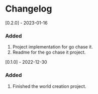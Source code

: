 
# Changelog

[0.2.0] - 2023-01-16
### Added
1. Project implementation for go chase it.
2. Readme for the go chase it project.

[0.1.0] - 2022-12-30
### Added
1. Finished the world creation project.